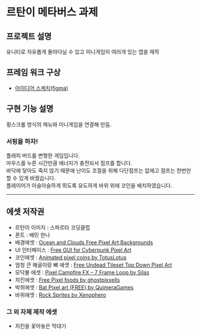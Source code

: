 # 르탄이 메타버스 과제
## 프로젝트 설명
유니티로 자유롭게 돌아다닐 수 있고 미니게임이 여러개 있는 앱을 제작
## 프레임 워크 구상
* [아이디어 스케치(figma)](https://www.figma.com/design/sdNSlmYnrTuJmzQBm5uW8c/%EC%A0%9C%EB%AA%A9-%EC%97%86%EC%9D%8C?node-id=0-1&p=f&t=PAP5glTawhADmwMq-0)
## 구현 기능 설명
횡스크롤 방식의 메뉴와 미니게임을 연결해 만듬.
### 서핑을 하자!
플래피 버드를 변형한 게임입니다.  
마우스를 누른 시간만큼 에너지가 충전되서 점프를 합니다.  
바닥에 닿아도 죽지 않기 때문에 난이도 조절을 위해 다단점프는 없에고 점프는 한번만 할 수 있게 바꿨습니다.  
플레이어가 아슬아슬하게 뛰도록 유도하게 바위 위에 코인을 배치하였습니다.  
***
## 에셋 저작권
* 르탄이 이미지 : 스파르타 코딩클럽
* 폰트 : 배민 한나
* 배경에셋 : [Ocean and Clouds Free Pixel Art Backgrounds](https://craftpix.net/freebies/ocean-and-clouds-free-pixel-art-backgrounds/)
* UI 인터페이스 : [Free GUI for Cyberpunk Pixel Art]( https://craftpix.net/freebies/free-gui-for-cyberpunk-pixel-art/)
* 코인에셋 : [Animated pixel coins by TotusLotus]( https://totuslotus.itch.io/pixel-coins)
* 엄청 큰 해골이랑 뼈 에셋 : [Free Undead Tileset Top Down Pixel Art]( https://craftpix.net/freebies/free-undead-tileset-top-down-pixel-art/?num=1&count=52&sq=undead&pos=3)
* 모닥불 에셋 : [Pixel Campfire FX – 7 Frame Loop by Silas]( https://srobinson111.itch.io/pixel-campfire)
* 치킨에셋 : [Free Pixel foods by ghostpixxells]( https://ghostpixxells.itch.io/pixelfood)
* 박쥐에셋 : [Bat Pixel art (FREE) by QuimeraGames]( https://quimeragames.itch.io/bat-pixel-art-free)
* 바위에셋 : [Rock Sprites by Xenophero]( https://xenophero.itch.io/rock-sprites)
### 그 외 자체 제작 에셋
* 치킨을 꽃아놓은 막대기
